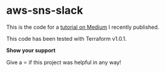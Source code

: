 # aws-sns-slack
This is the code for a [tutorial on Medium](https://martingraeber.medium.com/xxxxxx) I recently published.



This code has been tested with Terraform v1.0.1.

**Show your support**

Give a ⭐ if this project was helpful in any way!
